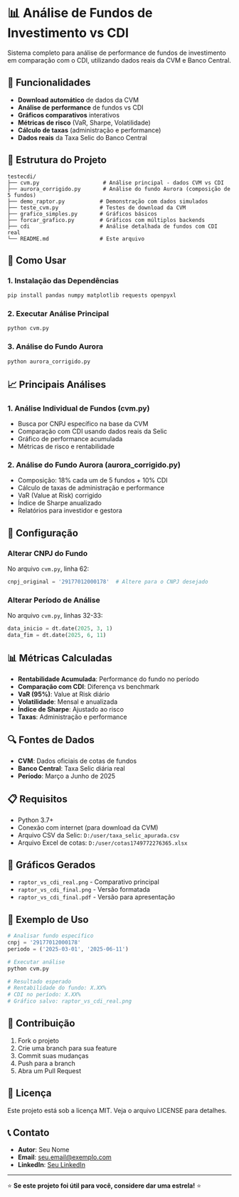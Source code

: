 # 📊 Análise de Fundos de Investimento vs CDI

Sistema completo para análise de performance de fundos de investimento em comparação com o CDI, utilizando dados reais da CVM e Banco Central.

## 🎯 Funcionalidades

- **Download automático** de dados da CVM
- **Análise de performance** de fundos vs CDI
- **Gráficos comparativos** interativos
- **Métricas de risco** (VaR, Sharpe, Volatilidade)
- **Cálculo de taxas** (administração e performance)
- **Dados reais** da Taxa Selic do Banco Central

## 📁 Estrutura do Projeto

```
testecdi/
├── cvm.py                    # Análise principal - dados CVM vs CDI
├── aurora_corrigido.py       # Análise do fundo Aurora (composição de 5 fundos)
├── demo_raptor.py           # Demonstração com dados simulados
├── teste_cvm.py             # Testes de download da CVM
├── grafico_simples.py       # Gráficos básicos
├── forcar_grafico.py        # Gráficos com múltiplos backends
├── cdi                      # Análise detalhada de fundos com CDI real
└── README.md                # Este arquivo
```

## 🚀 Como Usar

### 1. Instalação das Dependências

```bash
pip install pandas numpy matplotlib requests openpyxl
```

### 2. Executar Análise Principal

```bash
python cvm.py
```

### 3. Análise do Fundo Aurora

```bash
python aurora_corrigido.py
```

## 📈 Principais Análises

### 1. Análise Individual de Fundos (cvm.py)
- Busca por CNPJ específico na base da CVM
- Comparação com CDI usando dados reais da Selic
- Gráfico de performance acumulada
- Métricas de risco e rentabilidade

### 2. Análise do Fundo Aurora (aurora_corrigido.py)
- Composição: 18% cada um de 5 fundos + 10% CDI
- Cálculo de taxas de administração e performance
- VaR (Value at Risk) corrigido
- Índice de Sharpe anualizado
- Relatórios para investidor e gestora

## 🔧 Configuração

### Alterar CNPJ do Fundo
No arquivo `cvm.py`, linha 62:
```python
cnpj_original = '29177012000178'  # Altere para o CNPJ desejado
```

### Alterar Período de Análise
No arquivo `cvm.py`, linhas 32-33:
```python
data_inicio = dt.date(2025, 3, 1)
data_fim = dt.date(2025, 6, 11)
```

## 📊 Métricas Calculadas

- **Rentabilidade Acumulada**: Performance do fundo no período
- **Comparação com CDI**: Diferença vs benchmark
- **VaR (95%)**: Value at Risk diário
- **Volatilidade**: Mensal e anualizada
- **Índice de Sharpe**: Ajustado ao risco
- **Taxas**: Administração e performance

## 🔍 Fontes de Dados

- **CVM**: Dados oficiais de cotas de fundos
- **Banco Central**: Taxa Selic diária real
- **Período**: Março a Junho de 2025

## 📋 Requisitos

- Python 3.7+
- Conexão com internet (para download da CVM)
- Arquivo CSV da Selic: `D:/user/taxa_selic_apurada.csv`
- Arquivo Excel de cotas: `D:/user/cotas1749772276365.xlsx`

## 🎨 Gráficos Gerados

- `raptor_vs_cdi_real.png` - Comparativo principal
- `raptor_vs_cdi_final.png` - Versão formatada
- `raptor_vs_cdi_final.pdf` - Versão para apresentação

## 📝 Exemplo de Uso

```python
# Analisar fundo específico
cnpj = '29177012000178'
periodo = ('2025-03-01', '2025-06-11')

# Executar análise
python cvm.py

# Resultado esperado
# Rentabilidade do fundo: X.XX%
# CDI no período: X.XX%
# Gráfico salvo: raptor_vs_cdi_real.png
```

## 🤝 Contribuição

1. Fork o projeto
2. Crie uma branch para sua feature
3. Commit suas mudanças
4. Push para a branch
5. Abra um Pull Request

## 📄 Licença

Este projeto está sob a licença MIT. Veja o arquivo LICENSE para detalhes.

## 📞 Contato

- **Autor**: Seu Nome
- **Email**: seu.email@exemplo.com
- **LinkedIn**: [Seu LinkedIn](https://linkedin.com/in/seu-perfil)

---

⭐ **Se este projeto foi útil para você, considere dar uma estrela!** ⭐
